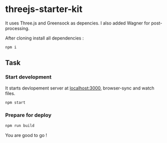 threejs-starter-kit
===================

It uses Three.js and Greensock as depencies.
I also added Wagner for post-processing.

After cloning install all dependencies :
```bash
npm i
```

## Task
### Start development
It starts devlopement server at [localhost:3000](http://localhost:3000), browser-sync and watch files.
```bash
npm start
```
### Prepare for deploy
```bash
npm run build
```

You are good to go !
